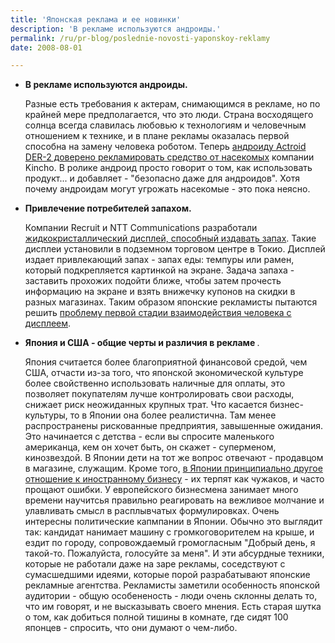 ```yaml
---
title: 'Японская реклама и ее новинки'
description: 'В рекламе используются андроиды.'
permalink: /ru/pr-blog/poslednie-novosti-yaponskoy-reklamy
date: 2008-08-01

---
```


<ul>
<li><strong>В рекламе используются андроиды.</strong>

Разные есть требования к актерам, снимающимся в рекламе, но  по крайней мере предполагается, что это люди. Страна восходящего солнца всегда славилась любовью к технологиям и человечным отношением к технике, и в плане рекламы оказалась первой способна на замену человека роботом. Теперь  <a href="http://adweek.blogs.com/adfreak/2008/07/japanese-advert.html">андроиду Actroid DER-2 доверено рекламировать средство от насекомых</a> компании Kincho. В ролике андроид просто говорит о том, как использовать продукт... и добавляет - "безопасно даже для андроидов". Хотя почему андроидам могут угрожать насекомые - это пока неясно.</li><li><strong>Привлечение потребителей запахом.</strong>

Компании Recruit и NTT Communications разработали <a href="http://www.switched.com/2008/07/31/scent-emitting-advertising-trial-sniffs-out-suckers-in-japan/">жидкокристаллический дисплей, способный издавать запах</a>. Такие дисплеи установили в подземном торговом центре в Токио. Дисплей издает привлекающий запах - запах еды: темпуры или рамен, который подкрепляется картинкой на экране. Задача запаха - заставить прохожих подойти ближе, чтобы затем прочесть информацию на экране и взять внижечку купонов на скидки в разных магазинах. Таким образом японские рекламисты пытаются решить <a href="/ru/pr-blog/Interactive-Display-Perception">проблему первой стадии взаимодействия человека с дисплеем</a>. </li>
<li><strong>Япония и США - общие черты и различия в рекламе </strong>.

 Япония считается более благоприятной финансовой средой, чем США, отчасти из-за того, что японской экономической культуре более свойственно использовать наличные для оплаты, это позволяет покупателям лучше контролировать свои расходы, снижает риск неожиданных крупных трат. Что касается бизнес-культуры, то в Японии она более реалистична. Там менее распространены рискованные предприятия, завышенные ожидания. Это начинается с детства - если вы спросите маленького американца, кем он хочет быть, он скажет - суперменом, кинозвездой. В Японии дети на тот же вопрос отвечают - продавцом в магазине, служащим. Кроме того, <a href="http://www.istockanalyst.com/article/viewarticle+articleid_2455947&amp;title=Taxes_Culture_and.html">в Японии принципиально другое отношение к иностранному бизнесу</a> - их терпят как чужаков, и часто прощают ошибки. У европейского бизнесмена занимает много времени научитсья правильно реагировать на вежливое молчание и улавливать смысл в расплывчатых формулировках. Очень интересны политические капмпании в Японии. Обычно это выглядит так: кандидат нанимает машину с громкоговорителем на крыше, и ездит по городу, сопровождаемый громогласным "Добрый день, я  такой-то. Пожалуйста, голосуйте за меня". И эти абсурдные техники, которые не работали даже на заре рекламы, соседствуют с сумасшедшими идеями, которые порой разрабатывают японские рекламные агентства. Рекламисты заметили особенность японской аудитории - общую особененость - люди очень склонны делать то, что им говорят, и не высказывать своего мнения. Есть старая шутка о том, как добиться полной тишины в комнате, где сидят 100 японцев - спросить, что они думают о чем-либо.</li>
</ul>

